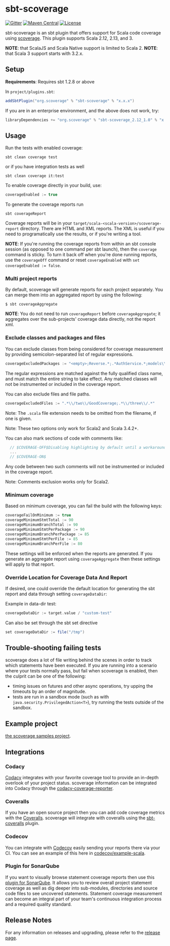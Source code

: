 # sbt-scoverage

[![Gitter](https://img.shields.io/gitter/room/scoverage/scoverage.svg)](https://gitter.im/scoverage/scoverage)
[![Maven Central](https://maven-badges.herokuapp.com/maven-central/org.scoverage/sbt-scoverage/badge.svg?kill_cache=1)](https://search.maven.org/artifact/org.scoverage/sbt-scoverage/)
[![License](http://img.shields.io/:license-Apache%202-red.svg)](http://www.apache.org/licenses/LICENSE-2.0.txt)

sbt-scoverage is an sbt plugin that offers support for Scala code coverage using
[scoverage](https://github.com/scoverage/scalac-scoverage-plugin). This plugin
supports Scala 2.12, 2.13, and 3.

**NOTE**: that ScalaJS and Scala Native support is limited to Scala 2.
**NOTE**: that Scala 3 support starts with 3.2.x.


## Setup

**Requirements**: Requires sbt 1.2.8 or above

In `project/plugins.sbt`:
```scala
addSbtPlugin("org.scoverage" % "sbt-scoverage" % "x.x.x")
```

If you are in an enterprise environment, and the above does not work, try:
```scala
libraryDependencies += "org.scoverage" % "sbt-scoverage_2.12_1.0" % "x.x.x"
```

## Usage

Run the tests with enabled coverage:
```
sbt clean coverage test
```
or if you have integration tests as well
```
sbt clean coverage it:test
```

To enable coverage directly in your build, use:
```scala
coverageEnabled := true
```

To generate the coverage reports run
```
sbt coverageReport
```

Coverage reports will be in your `target/scala-<scala-version>/scoverage-report`
directory.  There are HTML and XML reports. The XML is useful if you need to
programatically use the results, or if you're writing a tool.

**NOTE**: If you're running the coverage reports from within an sbt console
session (as opposed to one command per sbt launch), then the `coverage` command
is sticky.  To turn it back off when you're done running reports, use the
`coverageOff` command or reset `coverageEnabled` with `set coverageEnabled :=
false`.

### Multi project reports

By default, scoverage will generate reports for each project separately. You can
merge them into an aggregated report by using the following:

```
$ sbt coverageAggregate
```

**NOTE**: You do not need to run `coverageReport` before `coverageAggregate`; it
aggregates over the sub-projects' coverage data directly, not the report xml.

### Exclude classes and packages and files

You can exclude classes from being considered for coverage measurement by
providing semicolon-separated list of regular expressions.

```scala
coverageExcludedPackages := "<empty>;Reverse.*;.*AuthService.*;models\\.data\\..*"
```

The regular expressions are matched against the fully qualified class name, and
must match the entire string to take effect.  Any matched classes will not be
instrumented or included in the coverage report.

You can also exclude files and file paths.

```scala
coverageExcludedFiles := ".*\\/two\\/GoodCoverage;.*\\/three\\/.*"
```

Note: The `.scala` file extension needs to be omitted from the filename, if one is given.

Note: These two options only work for Scala2 and Scala 3.4.2+.

You can also mark sections of code with comments like:

```scala
  // $COVERAGE-OFF$Disabling highlighting by default until a workaround for https://issues.scala-lang.org/browse/SI-8596 is found
  ...
  // $COVERAGE-ON$
```

Any code between two such comments will not be instrumented or included in the
coverage report.

Note: Comments exclusion works only for Scala2.

### Minimum coverage

Based on minimum coverage, you can fail the build with the following keys:

```scala
coverageFailOnMinimum := true
coverageMinimumStmtTotal := 90
coverageMinimumBranchTotal := 90
coverageMinimumStmtPerPackage := 90
coverageMinimumBranchPerPackage := 85
coverageMinimumStmtPerFile := 85
coverageMinimumBranchPerFile := 80
```

These settings will be enforced when the reports are generated.  If you generate
an aggregate report using `coverageAggregate` then these settings will apply to
that report.

### Override Location for Coverage Data And Report

If desired, one could override the default location for generating the sbt report and data through setting `coverageDataDir`:

Example in data-dir test:
```scala
coverageDataDir := target.value / "custom-test"
```

Can also be set through the sbt set directive
```scala
set coverageDataDir := file("/tmp")
```

## Trouble-shooting failing tests

scoverage does a lot of file writing behind the scenes in order to track which
statements have been executed.  If you are running into a scenario where your
tests normally pass, but fail when scoverage is enabled, then the culprit can be
one of the following:

* timing issues on futures and other async operations, try upping the timeouts by an order of magnitude.
* tests are run in a sandbox mode (such as with `java.security.PrivilegedAction<T>`), try running the tests outside of the sandbox.

## Example project

[the scoverage samples project](https://github.com/scoverage/sbt-scoverage-samples).

## Integrations

### Codacy

[Codacy](https://www.codacy.com) integrates with your favorite coverage tool to
provide an in-depth overlook of your project status. scoverage information can
be integrated into Codacy through the
[codacy-coverage-reporter](https://github.com/codacy/codacy-coverage-reporter).

### Coveralls

If you have an open source project then you can add code coverage metrics with
the [Coveralls](https://coveralls.io/). scoverage will integrate with coveralls
using the [sbt-coveralls](https://github.com/scoverage/sbt-coveralls) plugin.

### Codecov

You can integrate with [Codecov](https://about.codecov.io/) easily sending your
reports there via your CI. You can see an example of this here in
[codecov/example-scala](https://github.com/codecov/example-scala).

### Plugin for SonarQube

If you want to visually browse statement coverage reports then use this [plugin
for SonarQube](https://github.com/RadoBuransky/sonar-scoverage-plugin).  It
allows you to review overall project statement coverage as well as dig deeper
into sub-modules, directories and source code files to see uncovered statements.
Statement coverage measurement can become an integral part of your team's
continuous integration process and a required quality standard.

## Release Notes

For any information on releases and upgrading, please refer to the [release
page](https://github.com/scoverage/sbt-scoverage/releases).
